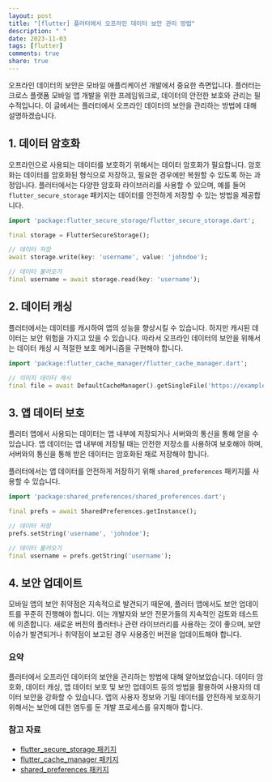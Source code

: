 ```yaml
---
layout: post
title: "[flutter] 플러터에서 오프라인 데이터 보안 관리 방법"
description: " "
date: 2023-11-03
tags: [flutter]
comments: true
share: true
---
```


오프라인 데이터의 보안은 모바일 애플리케이션 개발에서 중요한 측면입니다. 플러터는 크로스 플랫폼 모바일 앱 개발을 위한 프레임워크로, 데이터의 안전한 보호와 관리는 필수적입니다. 이 글에서는 플러터에서 오프라인 데이터의 보안을 관리하는 방법에 대해 설명하겠습니다.

## 1. 데이터 암호화

오프라인으로 사용되는 데이터를 보호하기 위해서는 데이터 암호화가 필요합니다. 암호화는 데이터를 암호화된 형식으로 저장하고, 필요한 경우에만 복원할 수 있도록 하는 과정입니다. 플러터에서는 다양한 암호화 라이브러리를 사용할 수 있으며, 예를 들어 `flutter_secure_storage` 패키지는 데이터를 안전하게 저장할 수 있는 방법을 제공합니다.

```dart
import 'package:flutter_secure_storage/flutter_secure_storage.dart';

final storage = FlutterSecureStorage();

// 데이터 저장
await storage.write(key: 'username', value: 'johndoe');

// 데이터 불러오기
final username = await storage.read(key: 'username');
```

## 2. 데이터 캐싱

플러터에서는 데이터를 캐시하여 앱의 성능을 향상시킬 수 있습니다. 하지만 캐시된 데이터는 보안 위험을 가지고 있을 수 있습니다. 따라서 오프라인 데이터의 보안을 위해서는 데이터 캐싱 시 적절한 보호 메커니즘을 구현해야 합니다.

```dart
import 'package:flutter_cache_manager/flutter_cache_manager.dart';

// 이미지 데이터 캐시
final file = await DefaultCacheManager().getSingleFile('https://example.com/image.jpg');
```

## 3. 앱 데이터 보호

플러터 앱에서 사용되는 데이터는 앱 내부에 저장되거나 서버와의 통신을 통해 얻을 수 있습니다. 앱 데이터는 앱 내부에 저장될 때는 안전한 저장소를 사용하여 보호해야 하며, 서버와의 통신을 통해 받은 데이터는 암호화된 채로 저장해야 합니다. 

플러터에서는 앱 데이터를 안전하게 저장하기 위해 `shared_preferences` 패키지를 사용할 수 있습니다.

```dart
import 'package:shared_preferences/shared_preferences.dart';

final prefs = await SharedPreferences.getInstance();

// 데이터 저장
prefs.setString('username', 'johndoe');

// 데이터 불러오기
final username = prefs.getString('username');
```

## 4. 보안 업데이트

모바일 앱의 보안 취약점은 지속적으로 발견되기 때문에, 플러터 앱에서도 보안 업데이트를 꾸준히 진행해야 합니다. 이는 개발자와 보안 전문가들의 지속적인 검토와 테스트에 의존합니다. 새로운 버전의 플러터나 관련 라이브러리를 사용하는 것이 좋으며, 보안 이슈가 발견되거나 취약점이 보고된 경우 사용중인 버전을 업데이트해야 합니다.

### 요약

플러터에서 오프라인 데이터의 보안을 관리하는 방법에 대해 알아보았습니다. 데이터 암호화, 데이터 캐싱, 앱 데이터 보호 및 보안 업데이트 등의 방법을 활용하여 사용자의 데이터 보안을 강화할 수 있습니다. 앱의 사용자 정보와 기밀 데이터를 안전하게 보호하기 위해서는 보안에 대한 염두를 둔 개발 프로세스를 유지해야 합니다.

### 참고 자료

- [flutter_secure_storage 패키지](https://pub.dev/packages/flutter_secure_storage)
- [flutter_cache_manager 패키지](https://pub.dev/packages/flutter_cache_manager)
- [shared_preferences 패키지](https://pub.dev/packages/shared_preferences)